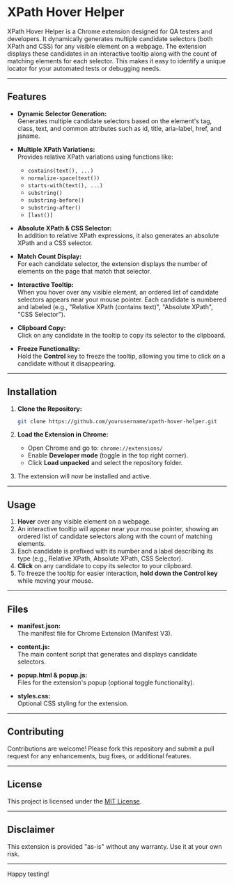 # XPath Hover Helper

XPath Hover Helper is a Chrome extension designed for QA testers and developers. It dynamically generates multiple candidate selectors (both XPath and CSS) for any visible element on a webpage. The extension displays these candidates in an interactive tooltip along with the count of matching elements for each selector. This makes it easy to identify a unique locator for your automated tests or debugging needs.

---

## Features

- **Dynamic Selector Generation:**  
  Generates multiple candidate selectors based on the element's tag, class, text, and common attributes such as id, title, aria-label, href, and jsname.

- **Multiple XPath Variations:**  
  Provides relative XPath variations using functions like:
  - `contains(text(), ...)`
  - `normalize-space(text())`
  - `starts-with(text(), ...)`
  - `substring()`
  - `substring-before()`
  - `substring-after()`
  - `[last()]`

- **Absolute XPath & CSS Selector:**  
  In addition to relative XPath expressions, it also generates an absolute XPath and a CSS selector.

- **Match Count Display:**  
  For each candidate selector, the extension displays the number of elements on the page that match that selector.

- **Interactive Tooltip:**  
  When you hover over any visible element, an ordered list of candidate selectors appears near your mouse pointer. Each candidate is numbered and labeled (e.g., "Relative XPath (contains text)", "Absolute XPath", "CSS Selector").

- **Clipboard Copy:**  
  Click on any candidate in the tooltip to copy its selector to the clipboard.

- **Freeze Functionality:**  
  Hold the **Control** key to freeze the tooltip, allowing you time to click on a candidate without it disappearing.

---

## Installation

1. **Clone the Repository:**

   ```bash
   git clone https://github.com/yourusername/xpath-hover-helper.git
   ```

2. **Load the Extension in Chrome:**
   - Open Chrome and go to: `chrome://extensions/`
   - Enable **Developer mode** (toggle in the top right corner).
   - Click **Load unpacked** and select the repository folder.

3. The extension will now be installed and active.

---

## Usage

1. **Hover** over any visible element on a webpage.
2. An interactive tooltip will appear near your mouse pointer, showing an ordered list of candidate selectors along with the count of matching elements.
3. Each candidate is prefixed with its number and a label describing its type (e.g., Relative XPath, Absolute XPath, CSS Selector).
4. **Click** on any candidate to copy its selector to your clipboard.
5. To freeze the tooltip for easier interaction, **hold down the Control key** while moving your mouse.

---

## Files

- **manifest.json:**  
  The manifest file for Chrome Extension (Manifest V3).

- **content.js:**  
  The main content script that generates and displays candidate selectors.

- **popup.html & popup.js:**  
  Files for the extension's popup (optional toggle functionality).

- **styles.css:**  
  Optional CSS styling for the extension.

---

## Contributing

Contributions are welcome! Please fork this repository and submit a pull request for any enhancements, bug fixes, or additional features.

---

## License

This project is licensed under the [MIT License](LICENSE).

---

## Disclaimer

This extension is provided "as-is" without any warranty. Use it at your own risk.

---

Happy testing!
